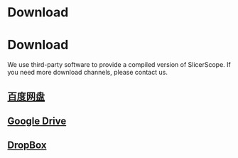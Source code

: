 # Download
# Download

We use third-party software to provide a compiled version of SlicerScope. If you need more download channels, please contact us.

## [百度网盘](https://docs.google.com/presentation/d/1UnHVMHzl0wuVWtHwBTU4mD6oV06yAukcuDUOitYhRSw/edit#slide=id.gef0214f23_0_0)

## [Google Drive](https://docs.google.com/presentation/d/1UnHVMHzl0wuVWtHwBTU4mD6oV06yAukcuDUOitYhRSw/edit#slide=id.gef0214f23_0_0)

## [DropBox](https://docs.google.com/presentation/d/1UnHVMHzl0wuVWtHwBTU4mD6oV06yAukcuDUOitYhRSw/edit#slide=id.gef0214f23_0_0)